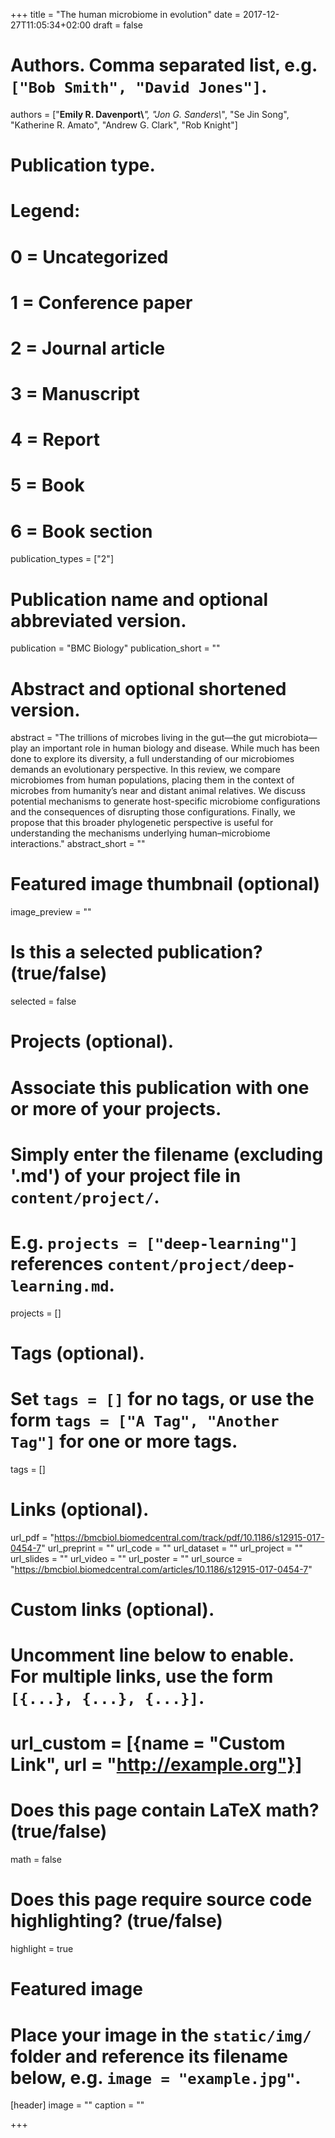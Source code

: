 +++
title = "The human microbiome in evolution"
date = 2017-12-27T11:05:34+02:00
draft = false

# Authors. Comma separated list, e.g. `["Bob Smith", "David Jones"]`.
authors = ["**Emily R. Davenport\\***", "Jon G. Sanders\\*", "Se Jin Song", "Katherine R. Amato", "Andrew G. Clark", "Rob Knight"]

# Publication type.
# Legend:
# 0 = Uncategorized
# 1 = Conference paper
# 2 = Journal article
# 3 = Manuscript
# 4 = Report
# 5 = Book
# 6 = Book section
publication_types = ["2"]

# Publication name and optional abbreviated version.
publication = "BMC Biology"
publication_short = ""

# Abstract and optional shortened version.
abstract = "The trillions of microbes living in the gut—the gut microbiota—play an important role in human biology and disease. While much has been done to explore its diversity, a full understanding of our microbiomes demands an evolutionary perspective. In this review, we compare microbiomes from human populations, placing them in the context of microbes from humanity’s near and distant animal relatives. We discuss potential mechanisms to generate host-specific microbiome configurations and the consequences of disrupting those configurations. Finally, we propose that this broader phylogenetic perspective is useful for understanding the mechanisms underlying human–microbiome interactions."
abstract_short = ""

# Featured image thumbnail (optional)
image_preview = ""

# Is this a selected publication? (true/false)
selected = false

# Projects (optional).
#   Associate this publication with one or more of your projects.
#   Simply enter the filename (excluding '.md') of your project file in `content/project/`.
#   E.g. `projects = ["deep-learning"]` references `content/project/deep-learning.md`.
projects = []

# Tags (optional).
#   Set `tags = []` for no tags, or use the form `tags = ["A Tag", "Another Tag"]` for one or more tags.
tags = []

# Links (optional).
url_pdf = "https://bmcbiol.biomedcentral.com/track/pdf/10.1186/s12915-017-0454-7"
url_preprint = ""
url_code = ""
url_dataset = ""
url_project = ""
url_slides = ""
url_video = ""
url_poster = ""
url_source = "https://bmcbiol.biomedcentral.com/articles/10.1186/s12915-017-0454-7"

# Custom links (optional).
#   Uncomment line below to enable. For multiple links, use the form `[{...}, {...}, {...}]`.
# url_custom = [{name = "Custom Link", url = "http://example.org"}]

# Does this page contain LaTeX math? (true/false)
math = false

# Does this page require source code highlighting? (true/false)
highlight = true

# Featured image
# Place your image in the `static/img/` folder and reference its filename below, e.g. `image = "example.jpg"`.
[header]
image = ""
caption = ""

+++
